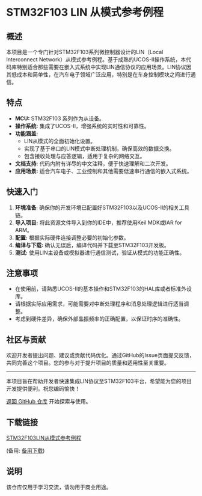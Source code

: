 # STM32F103 LIN 从模式参考例程

## 概述

本项目是一个专门针对STM32F103系列微控制器设计的LIN（Local Interconnect Network）从模式参考例程。基于成熟的UCOS-II操作系统，本代码库特别适合那些需要在嵌入式系统中实现LIN通信协议的应用场景。LIN协议因其低成本和简单性，在汽车电子领域广泛应用，特别是在车身控制模块之间进行通信。

## 特点

- **MCU:** STM32F103 系列作为从设备。
- **操作系统:** 集成了UCOS-II，增强系统的实时性和可靠性。
- **功能涵盖:**
  - LIN从模式的全面初始化设置。
  - 实现了基于串口的LIN模式中断处理机制，确保高效的数据交换。
  - 包含接收处理与应答逻辑，适用于复杂的网络交互。
- **文档支持:** 代码内附有详尽的中文注释，便于快速理解和二次开发。
- **应用场景:** 适合汽车电子、工业控制和其他需要低速串行通信的嵌入式系统。

## 快速入门

1. **环境准备**: 确保你的开发环境已配置好STM32F103以及UCOS-II的相关工具链。
2. **导入项目:** 将此资源文件导入到你的IDE中，推荐使用Keil MDK或IAR for ARM。
3. **配置:** 根据实际硬件连接调整必要的初始化参数。
4. **编译与下载:** 确认无误后，编译代码并下载至STM32F103开发板。
5. **测试:** 使用LIN主设备或模拟器进行通信测试，验证从模式的功能正确性。

## 注意事项

- 在使用前，请熟悉UCOS-II的基本操作和STM32F103的HAL库或者标准外设库。
- 请根据实际应用需求，可能需要对中断处理程序和消息处理逻辑进行适当调整。
- 考虑到硬件差异，确保外部晶振频率的正确配置，以保证时序的准确性。

## 社区与贡献

欢迎开发者提出问题、建议或贡献代码优化。通过GitHub的Issue页面提交反馈，共同完善这个项目。您的参与对于提升项目的质量和适用性至关重要。

---

本项目旨在帮助开发者快速集成LIN协议至STM32F103平台，希望能为您的项目开发提供便利。祝您编码愉快！

[返回 GitHub 仓库](https://github.com/your-repo-url) 开始探索与使用。

## 下载链接
[STM32F103LIN从模式参考例程](https://pan.quark.cn/s/d84effd991bc) 

(备用: [备用下载](https://pan.baidu.com/s/1tWhY_O1PYmQeEFtOS_sIGg?pwd=1234))

## 说明

该仓库仅用于学习交流，请勿用于商业用途。
